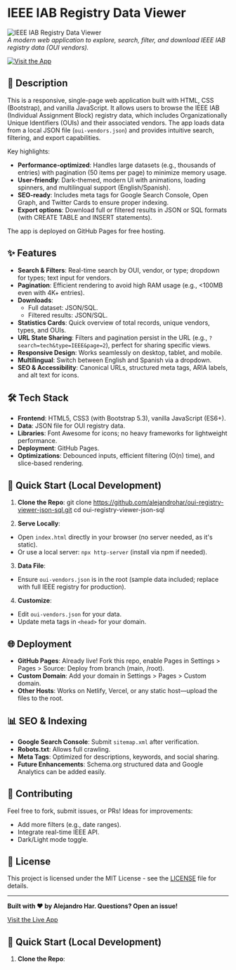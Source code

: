 # IEEE IAB Registry Data Viewer

![IEEE IAB Registry Data Viewer](https://alejandrohar.github.io/oui-registry-viewer-json-sql)  
*A modern web application to explore, search, filter, and download IEEE IAB registry data (OUI vendors).*

[![Visit the App](https://img.shields.io/badge/Visit%20the%20App-Live-blue?style=for-the-badge&logo=github)](https://alejandrohar.github.io/oui-registry-viewer-json-sql)

## 📖 Description

This is a responsive, single-page web application built with HTML, CSS (Bootstrap), and vanilla JavaScript. It allows users to browse the IEEE IAB (Individual Assignment Block) registry data, which includes Organizationally Unique Identifiers (OUIs) and their associated vendors. The app loads data from a local JSON file (`oui-vendors.json`) and provides intuitive search, filtering, and export capabilities.

Key highlights:
- **Performance-optimized**: Handles large datasets (e.g., thousands of entries) with pagination (50 items per page) to minimize memory usage.
- **User-friendly**: Dark-themed, modern UI with animations, loading spinners, and multilingual support (English/Spanish).
- **SEO-ready**: Includes meta tags for Google Search Console, Open Graph, and Twitter Cards to ensure proper indexing.
- **Export options**: Download full or filtered results in JSON or SQL formats (with CREATE TABLE and INSERT statements).

The app is deployed on GitHub Pages for free hosting.

## ✨ Features

- **Search & Filters**: Real-time search by OUI, vendor, or type; dropdown for types; text input for vendors.
- **Pagination**: Efficient rendering to avoid high RAM usage (e.g., <100MB even with 4K+ entries).
- **Downloads**: 
  - Full dataset: JSON/SQL.
  - Filtered results: JSON/SQL.
- **Statistics Cards**: Quick overview of total records, unique vendors, types, and OUIs.
- **URL State Sharing**: Filters and pagination persist in the URL (e.g., `?search=tech&type=IEEE&page=2`), perfect for sharing specific views.
- **Responsive Design**: Works seamlessly on desktop, tablet, and mobile.
- **Multilingual**: Switch between English and Spanish via a dropdown.
- **SEO & Accessibility**: Canonical URLs, structured meta tags, ARIA labels, and alt text for icons.

## 🛠 Tech Stack

- **Frontend**: HTML5, CSS3 (with Bootstrap 5.3), vanilla JavaScript (ES6+).
- **Data**: JSON file for OUI registry data.
- **Libraries**: Font Awesome for icons; no heavy frameworks for lightweight performance.
- **Deployment**: GitHub Pages.
- **Optimizations**: Debounced inputs, efficient filtering (O(n) time), and slice-based rendering.

## 🚀 Quick Start (Local Development)

1. **Clone the Repo**:
git clone https://github.com/alejandrohar/oui-registry-viewer-json-sql.git
cd oui-registry-viewer-json-sql

2. **Serve Locally**:
- Open `index.html` directly in your browser (no server needed, as it's static).
- Or use a local server: `npx http-server` (install via npm if needed).

3. **Data File**:
- Ensure `oui-vendors.json` is in the root (sample data included; replace with full IEEE registry for production).

4. **Customize**:
- Edit `oui-vendors.json` for your data.
- Update meta tags in `<head>` for your domain.

## 🌐 Deployment

- **GitHub Pages**: Already live! Fork this repo, enable Pages in Settings > Pages > Source: Deploy from branch (main, /root).
- **Custom Domain**: Add your domain in Settings > Pages > Custom domain.
- **Other Hosts**: Works on Netlify, Vercel, or any static host—upload the files to the root.

## 📊 SEO & Indexing

- **Google Search Console**: Submit `sitemap.xml` after verification.
- **Robots.txt**: Allows full crawling.
- **Meta Tags**: Optimized for descriptions, keywords, and social sharing.
- **Future Enhancements**: Schema.org structured data and Google Analytics can be added easily.

## 🤝 Contributing

Feel free to fork, submit issues, or PRs! Ideas for improvements:
- Add more filters (e.g., date ranges).
- Integrate real-time IEEE API.
- Dark/Light mode toggle.

## 📄 License

This project is licensed under the MIT License - see the [LICENSE](LICENSE) file for details.

---

**Built with ❤️ by Alejandro Har. Questions? Open an issue!**

[Visit the Live App](https://alejandrohar.github.io/oui-registry-viewer-json-sql)

## 🚀 Quick Start (Local Development)

1. **Clone the Repo**:
